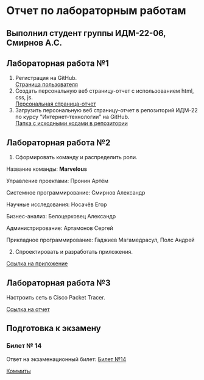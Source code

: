 # Отчет по лабораторным работам

## Выполнил студент группы ИДМ-22-06, Смирнов А.С.

## Лабораторная работа №1

1.  Регистрация на GitHub.\
[Страница пользователя](https://github.com/ReptiLe8086)
2.  Создать персональную веб страницу-отчет с использованием html, css, js.\
[Персональная страница-отчет](https://ReptiLe8086.github.io/IT_Labs/)
3.  Загрузить персональную веб страницу-отчет в репозиторий ИДМ-22 по курсу "Интернет-технологии" на GitHub.\
[Папка с исходными кодами в репозитории](https://github.com/ReptiLe8086/IT_Labs)

## Лабораторная работа №2

1.  Сформировать команду и распределить роли.

Название команды: **Marvelous**

Управление проектами: Пронин Артём

Системное программирование: Смирнов Александр

Научные исследования: Носачёв Егор

Бизнес-анализ: Белоцерковец Александр

Администрирование: Артамонов Сергей

Прикладное программирование: Гаджиев Магамедрасул, Полс Андрей

2.  Спроектировать и разработать приложения.

[Ссылка на приложение](https://react-marvel-explorer.netlify.app/characters)


## Лабораторная работа №3

Настроить сеть в Сisco Packet Tracer.

[Ссылка на отчет](https://github.com/ReptiLe8086/IT_Labs/tree/main/Lab3)


## Подготовка к экзамену
### Билет № 14

Ответ на экзаменационный билет: [Билет №14](https://github.com/stankin/inet-2022/wiki/exam14)

[Коммиты](https://github.com/stankin/inet-2022/wiki/exam14/_history)
